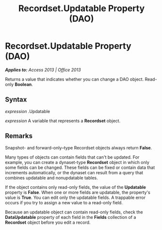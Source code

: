 ﻿---
title: Recordset.Updatable Property (DAO)
TOCTitle: Updatable Property
ms:assetid: 2d4bdcef-1b10-b542-ce0f-6172c271131b
ms:mtpsurl: https://msdn.microsoft.com/en-us/library/Ff192110(v=office.15)
ms:contentKeyID: 48543968
ms.date: 09/18/2015
mtps_version: v=office.15
---

# Recordset.Updatable Property (DAO)


_**Applies to:** Access 2013 | Office 2013_

Returns a value that indicates whether you can change a DAO object. Read-only **Boolean**.

## Syntax

*expression* .Updatable

*expression* A variable that represents a **Recordset** object.

## Remarks

Snapshot- and forward-only–type Recordset objects always return **False**.

Many types of objects can contain fields that can't be updated. For example, you can create a dynaset-type **Recordset** object in which only some fields can be changed. These fields can be fixed or contain data that increments automatically, or the dynaset can result from a query that combines updatable and nonupdatable tables.

If the object contains only read-only fields, the value of the **Updatable** property is **False**. When one or more fields are updatable, the property's value is **True**. You can edit only the updatable fields. A trappable error occurs if you try to assign a new value to a read-only field.

Because an updatable object can contain read-only fields, check the **DataUpdatable** property of each field in the **Fields** collection of a **Recordset** object before you edit a record.

